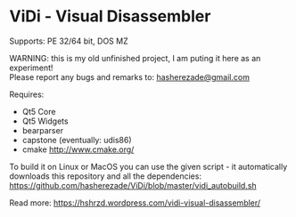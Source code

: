 ViDi - Visual Disassembler
==========
Supports: PE 32/64 bit, DOS MZ

WARNING: this is my old unfinished project, I am puting it here as an experiment!<br/>
Please report any bugs and remarks to: hasherezade@gmail.com<br/>

Requires:
+ Qt5 Core<br/>
+ Qt5 Widgets<br/>
+ bearparser 
+ capstone (eventually: udis86)
+ cmake http://www.cmake.org/<br/>

To build it on Linux or MacOS you can use the given script - it automatically downloads this repository and all the dependencies:<br/>
https://github.com/hasherezade/ViDi/blob/master/vidi_autobuild.sh<br/>

Read more: https://hshrzd.wordpress.com/vidi-visual-disassembler/

